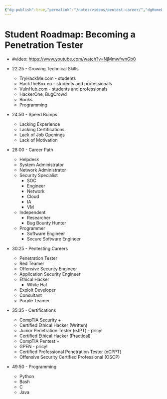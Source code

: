 ```yaml
---
{"dg-publish":true,"permalink":"/notes/videos/pentest-career/","dgHomeLink":true,"dgPassFrontmatter":false,"dgShowBacklinks":true,"dgShowLocalGraph":false}
---
```


# Student Roadmap: Becoming a Penetration Tester

- #video: <https://www.youtube.com/watch?v=NjMmwfwnGb0>

- 22:25 - Growing Technical Skills
    - TryHackMe.com - students
    - HackTheBox.eu - students and professionals
    - VulnHub.com - students and professionals
    - HackerOne, BugCrowd
    - Books
    - Programming

- 24:50 - Speed Bumps
    - Lacking Experience
    - Lacking Certifications
    - Lack of Job Openings
    - Lack of Motivation

- 28:00 - Career Path
    - Helpdesk
    - System Administrator
    - Network Administrator
    - Security Specialist
        - SOC
        - Engineer
        - Network
        - Cloud
        - IA
        - VM
    - Independent
        - Researcher
        - Bug Bounty Hunter
    - Programmer
        - Software Engineer
        - Secure Software Engineer

- 30:25 - Pentesting Careers
    - Penetration Tester
    - Red Teamer
    - Offensive Security Engineer
    - Application Security Engineer
    - Ethical Hacker
        - White Hat
    - Exploit Developer
    - Consultant
    - Purple Teamer

- 35:35 - Certifications
    - CompTIA Security +
    - Certified Ethical Hacker (Written)
    - Junior Penetration Tester (eJPT) - pricy!
    - Certified Ethical Hacker (Practical)
    - CompTIA Pentest +
    - GPEN - pricy!
    - Certified Professional Penetration Tester (eCPPT)
    - Offensive Security Certified Professional (OSCP)

- 49:50 - Programming
    - Python
    - Bash
    - C
    - Java


